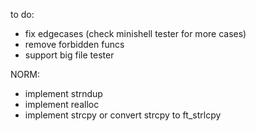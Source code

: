 to do:

- fix edgecases (check minishell tester for more cases)
- remove forbidden funcs
- support big file tester

NORM:
- implement strndup
- implement realloc
- implement strcpy or convert strcpy to ft_strlcpy
  
